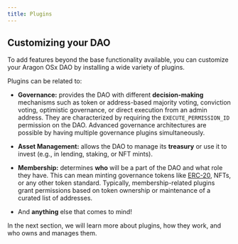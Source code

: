 ```yaml
---
title: Plugins
---
```


## Customizing your DAO

To add features beyond the base functionality available, you can customize your Aragon OSx DAO by installing a wide variety of plugins.

Plugins can be related to:

- **Governance:** provides the DAO with different **decision-making** mechanisms such as token or address-based majority voting, conviction voting, optimistic governance, or direct execution from an admin address. They are characterized by requiring the `EXECUTE_PERMISSION_ID` permission on the DAO.
  Advanced governance architectures are possible by having multiple governance plugins simultaneously.

- **Asset Management:** allows the DAO to manage its **treasury** or use it to invest (e.g., in lending, staking, or NFT mints).

- **Membership:** determines **who** will be a part of the DAO and what role they have. This can mean minting governance tokens like [ERC-20](https://eips.ethereum.org/EIPS/eip-20), NFTs, or any other token standard. Typically, membership-related plugins grant permissions based on token ownership or maintenance of a curated list of addresses.

- And **anything** else that comes to mind!

In the next section, we will learn more about plugins, how they work, and who owns and manages them.
